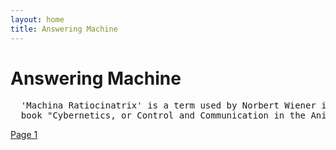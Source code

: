 ```yaml
---
layout: home
title: Answering Machine
---
```

# Answering Machine
<pre>
  'Machina Ratiocinatrix' is a term used by Norbert Wiener in the introduction to his 
  book "Cybernetics, or Control and Communication in the Animal and the Machine".
</pre>
[Page 1](./pages/page_1)
